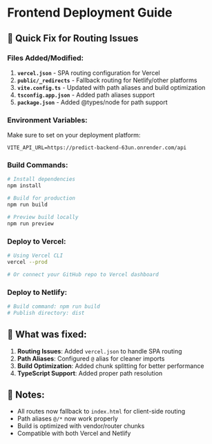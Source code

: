 # Frontend Deployment Guide

## 🚀 Quick Fix for Routing Issues

### Files Added/Modified:
1. **`vercel.json`** - SPA routing configuration for Vercel
2. **`public/_redirects`** - Fallback routing for Netlify/other platforms
3. **`vite.config.ts`** - Updated with path aliases and build optimization
4. **`tsconfig.app.json`** - Added path aliases support
5. **`package.json`** - Added @types/node for path support

### Environment Variables:
Make sure to set on your deployment platform:
```
VITE_API_URL=https://predict-backend-63un.onrender.com/api
```

### Build Commands:
```bash
# Install dependencies
npm install

# Build for production
npm run build

# Preview build locally
npm run preview
```

### Deploy to Vercel:
```bash
# Using Vercel CLI
vercel --prod

# Or connect your GitHub repo to Vercel dashboard
```

### Deploy to Netlify:
```bash
# Build command: npm run build
# Publish directory: dist
```

## 🔧 What was fixed:

1. **Routing Issues**: Added `vercel.json` to handle SPA routing
2. **Path Aliases**: Configured `@` alias for cleaner imports
3. **Build Optimization**: Added chunk splitting for better performance
4. **TypeScript Support**: Added proper path resolution

## 📝 Notes:

- All routes now fallback to `index.html` for client-side routing
- Path aliases `@/*` now work properly
- Build is optimized with vendor/router chunks
- Compatible with both Vercel and Netlify 